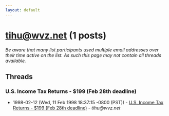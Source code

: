 ```yaml
---
layout: default
---
```


# tihu@wvz.net (1 posts)

_Be aware that many list participants used multiple email addresses over their time active on the list. As such this page may not contain all threads available._

## Threads

### U.S. Income Tax Returns - $199 (Feb 28th deadline)
+ 1998-02-12 (Wed, 11 Feb 1998 18:37:15 -0800 (PST)) - [U.S. Income Tax Returns - $199 (Feb 28th deadline)](/archive/1998/02/63e0b2fd51473e70d13fa3a1181333c97749d36098b7459eea708a1bfe9cb05b) - _tihu@wvz.net_


